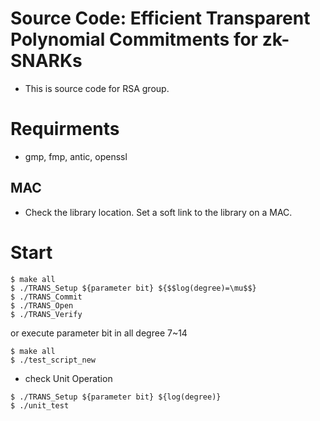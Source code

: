 # Source Code: Efficient Transparent Polynomial Commitments for zk-SNARKs
- This is source code for RSA group.

# Requirments
- gmp, fmp, antic, openssl
## MAC
- Check the library location. Set a soft link to the library on a MAC.

# Start
```
$ make all
$ ./TRANS_Setup ${parameter bit} ${$$log(degree)=\mu$$}
$ ./TRANS_Commit
$ ./TRANS_Open
$ ./TRANS_Verify 
```
or execute parameter bit in all degree 7~14
```
$ make all
$ ./test_script_new
```

- check Unit Operation
```
$ ./TRANS_Setup ${parameter bit} ${log(degree)}
$ ./unit_test
```
